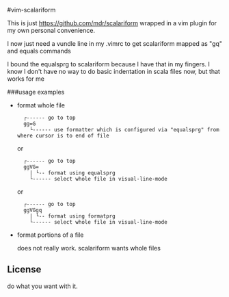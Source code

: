 #vim-scalariform

This is just https://github.com/mdr/scalariform wrapped in a vim plugin for my own personal convenience.

I now just need a vundle line in my .vimrc to get scalariform mapped as "gq" and equals commands

I bound the equalsprg to scalariform because I have that in my fingers. I know I don't have no way to do
basic indentation in scala files now, but that works for me

###usage examples

- format whole file

        ┌------ go to top
        gg=G
          └------ use formatter which is configured via "equalsprg" from where cursor is to end of file

  or

        ┌------ go to top
        ggVG=
          | └-- format using equalsprg
          └------ select whole file in visual-line-mode

  or

        ┌------ go to top
        ggVGgq
          | └-- format using formatprg
          └------ select whole file in visual-line-mode

- format portions of a file

  does not really work. scalariform wants whole files


## License

do what you want with it.
